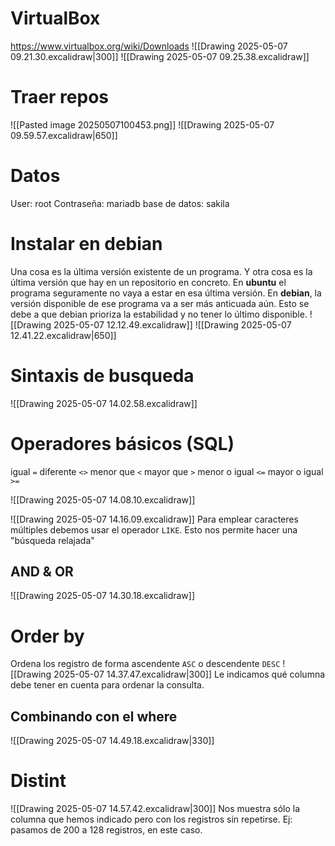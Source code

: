 # VirtualBox
https://www.virtualbox.org/wiki/Downloads
![[Drawing 2025-05-07 09.21.30.excalidraw|300]]
![[Drawing 2025-05-07 09.25.38.excalidraw]]

# Traer repos
![[Pasted image 20250507100453.png]]
![[Drawing 2025-05-07 09.59.57.excalidraw|650]]

# Datos
User: root
Contraseña: mariadb
base de datos: sakila

# Instalar en debian
Una cosa es la última versión existente de un programa. Y otra cosa es la última versión que hay en un repositorio en concreto. En **ubuntu** el programa seguramente no vaya a estar en esa última versión. En **debian**, la versión disponible de ese programa va a ser más anticuada aún. Esto se debe a que debian prioriza la estabilidad y no tener lo último disponible.
![[Drawing 2025-05-07 12.12.49.excalidraw]]
![[Drawing 2025-05-07 12.41.22.excalidraw|650]]

# Sintaxis de busqueda
![[Drawing 2025-05-07 14.02.58.excalidraw]]

# Operadores básicos (SQL)
igual `=`
diferente `<>`
menor que `<`
mayor que `>`
menor o igual `<=`
mayor o igual `>=`

![[Drawing 2025-05-07 14.08.10.excalidraw]]

![[Drawing 2025-05-07 14.16.09.excalidraw]]
Para emplear caracteres múltiples debemos usar el operador `LIKE`. Esto nos permite hacer una "búsqueda relajada"

## AND & OR
![[Drawing 2025-05-07 14.30.18.excalidraw]]

# Order by
Ordena los registro de forma ascendente `ASC` o descendente `DESC`
![[Drawing 2025-05-07 14.37.47.excalidraw|300]]
Le indicamos qué columna debe tener en cuenta para ordenar la consulta.

## Combinando con el where
![[Drawing 2025-05-07 14.49.18.excalidraw|330]]

# Distint
![[Drawing 2025-05-07 14.57.42.excalidraw|300]]
Nos muestra sólo la columna que hemos indicado pero con los registros sin repetirse. Ej: pasamos de 200 a 128 registros, en este caso.
